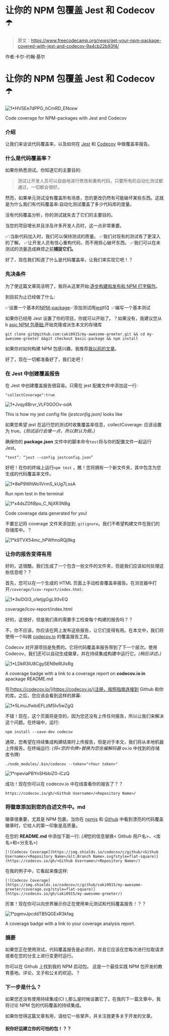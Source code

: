 # 让你的 NPM 包覆盖 Jest 和 Codecov ☂️

> 原文：<https://www.freecodecamp.org/news/get-your-npm-package-covered-with-jest-and-codecov-9a4cb22b93f4/>

作者:卡尔-约翰·基尔

# 让你的 NPM 包覆盖 Jest 和 Codecov ☂️

![1*HVSEe7dPPG_hCmRD_ENoxw](img/ae5a59b4f3d794fe940273c46bd287ec.png)

Code coverage for NPM-packages with Jest and Codecov

### 介绍

让我们来谈谈代码覆盖率，以及如何在 [Jest](https://jestjs.io/) 和 [Codecov](https://codecov.io/) 中做覆盖率报告。

### 什么是代码覆盖率？

如果你熟悉测试。你知道它的主要目的:

> 测试让开发人员可以自由地进行修改和重构代码，只要所有的自动化测试都通过，一切都会很好。

然而，如果单元测试没有覆盖所有场景，您的更改仍然有可能破坏某些东西。这就是为什么我们有代码覆盖率:自动化测试覆盖了多少代码库的度量。

没有代码覆盖分析，你的测试就失去了它们的主要目的。

当您的项目增长并且涉及许多开发人员时，这一点非常重要。

✅:当新代码加入时，我们可以保持测试的质量。
✅我们对现有的测试有了更深入的了解。
✅让开发人员有信心重构代码，而不用担心破坏东西。
✅我们可以在未测试的流量造成麻烦之前**捕捉它们。**

好了，现在我们知道了什么是代码覆盖率，让我们来实现它吧！？

### 先决条件

为了使这篇文章简洁明了，我将从这里开始:[逐步构建和发布和 NPM 打字稿包](http://bit.ly/2zAC2nK)。

到目前为止已经做了什么:

✅设置一个基本的[NPM-package](https://github.com/caki0915/my-awesome-greeter/tree/basic-package)✅添加测试用[jest](https://jestjs.io/)t5】✅编写一个基本测试

如果你已经用 Jest 设置了你的项目，你就可以开始了。？如果没有，我建议您从 b [asic NPM 包基础:](https://github.com/caki0915/my-awesome-greeter)开始克隆或派生本文的存储库

```
git clone git@github.com:caki0915/my-awesome-greeter.git && cd my-awesome-greeter &&git checkout basic-package && npm install
```

如果你对如何构建 NPM 包感兴趣，我推荐[我以前的文章](http://bit.ly/2zAC2nK)。

好了，现在一切都准备好了，我们走吧！

### 在 Jest 中创建覆盖报告

在 Jest 中创建覆盖报告很容易。只需在 jest 配置文件中添加这一行:

```
"collectCoverage":true
```

![1*Jvqy8Brvr_VLF0GOOv-odA](img/dd9f218d55226291ec5f4b129201b33a.png)

This is how my jest config file *(jestconfig.json)* looks like

如果您希望 jest 在运行您的测试时收集覆盖率信息，collectCoverage: 应该设置为 true。*(测试运行会慢一点，所以默认为假。)*

确保你的 **package.json** 文件中的脚本命令`test`将与你的配置文件一起运行 Jest。

```
“test”: “jest --config jestconfig.json”
```

好吧！在你的终端上运行`npm test` ，瞧！您将拥有一个新文件夹，其中包含为您生成的代码覆盖率文件。

![1*8eP9WhWo1VrmS_kUg7LssA](img/ae10e1e38d00a9fa543c1ddbe1f92085.png)

Run npm test in the terminal

![1*x4dsZDfiBpu_C_NjXR3NBg](img/05f4bc5cc0b3cfb1bdc0f8195165b372.png)

Code coverage data generated for you!

不要忘记将 coverage 文件夹添加到`.gitignore`。我们不希望构建文件在我们的存储库中。？

![1*k9TVX54mc_hPWfmoRQj9kg](img/a5631c976726d8f3b31c9c60a51a1714.png)

### 让你的报告变得有用

好的，这很酷，我们生成了一个包含一些文件的文件夹，但是我们应该如何处理这些信息呢？？

首先，您可以在一个生成的 HTML 页面上手动检查覆盖率报告。在浏览器中打开`/coverage/lcov-report/index.html`:

![1*3siDGI3_o1etjgGgL93vEQ](img/9407415d67af90a692d50a15a0fa6a59.png)

coverage/lcov-report/index.html

好的，这很好，但是我们真的需要手工检查每个构建的报告吗？？

不，你不应该。你应该在网上发布这些报告，让它们变得有用。在本文中，我们将使用一个叫做 [codecov.io](http://codecov.io) 的覆盖报告工具。

Codecov 对开源项目是免费的。它将代码覆盖率报告带到了下一个层次。使用 Codecov，我们还可以自动生成徽章，并在持续集成构建中运行它。*(稍后详述。)*

![1*LDkR3IU8CgySEN9eRUlxRg](img/0fae70a860c0b0bf2bf9f515f54912be.png)

A coverage badge with a link to a coverage report on **codecov.io in** apackage README.md

在[https://codecov.io/](https://codecov.io/)注册，按照指南连接到 Github 和你的库。之后，您应该会看到这样的屏幕:

![1*5LmuJfwbiEFLzM5Iv5wZgQ](img/1d666895d91c654454d3b43fe77a30aa.png)

不错！现在，这个页面将是空的，因为您还没有上传任何报告，所以让我们来解决这个问题。在终端中，运行:

```
npm install --save-dev codecov
```

通常，您希望在持续集成构建结束时上传报告，但是对于本文，我们将从本地机器上传报告。在终端运行:
*(将<您的令牌>替换为您在编解码器* ov.io 中找到的存储库令牌)

```
./node_modules/.bin/codecov --token="<Your token>"
```

![1*npeviaPBYnSHbbiZ0-iCzQ](img/c3cdaad0182f6c3d3c72e84299e1f6fa.png)

成功！现在你可以在 codecov.io 中在线查看你的报告了？？

```
https://codecov.io/gh/<Github Username>/<Repository Name>/
```

### 将徽章添加到您的自述文件中。md

徽章很重要，尤其是 NPM 包裹。当你在 [npmjs](https://www.npmjs.com/) 和 [Github](https://github.com/) 中看到漂亮的代码覆盖徽章时，它给人的第一印象是高质量。

在您的 **README.md** 中添加下面一行:
*(用*您的信息替换< Github 用户名>、<库名>和<分支名>)

```
[![Codecov Coverage](https://img.shields.io/codecov/c/github/<Github Username>/<Repository Name>/&lt;Branch Name>.svg?style=flat-square)](https://codecov.io/gh/<Github Username>/<Repository Name>/)
```

在我的例子中，它看起来像这样:

```
[![Codecov Coverage](https://img.shields.io/codecov/c/github/caki0915/my-awesome-greeter/coverage.svg?style=flat-square)](https://codecov.io/gh/caki0915/my-awesome-greeter/)
```

厉害！现在你可以向世界展示你正在使用单元测试和代码覆盖报告！？？

![1*pgmvJpcddTB5QGExR3kfag](img/efdccde02d7ce349c6961e6fe082f1d1.png)

A coverage badge with a link to your coverage analysis report.

### 摘要

如果您正在使用测试，代码覆盖报告是必须的，并且它应该在您每次进行拉取请求或者在您的分支上进行变更时运行。

你可以在 Github 上找到我的 NPM 启动包。
这是一个最佳实践 NPM 包开发的教育基地。评论，叉子和公关的欢迎。？

### 下一步是什么？

如果您还没有使用持续集成(CI ),那么是时候设置它了。在我的下一篇文章中，我将讨论 NPM 包的代码覆盖的持续集成。

如果你觉得这篇文章有用，请给它一些掌声，并关注我更多关于开发的文章。

#### 祝你好运建立你的可怕的包！？？